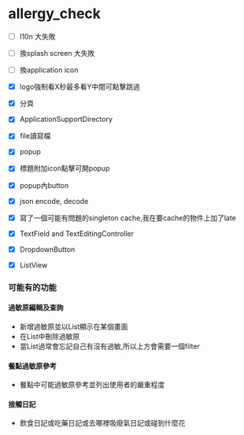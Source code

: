# allergy_check

- [ ] l10n 大失敗  
- [ ] 換splash screen 大失敗
- [ ] 換application icon
- [x] logo強制看X秒最多看Y中間可點擊跳過  
- [x] 分頁  
- [x] ApplicationSupportDirectory 
- [x] file讀寫檔
- [x] popup  
- [x] 標題附加icon點擊可開popup  
- [x] popup內button  
- [x] json encode, decode
- [x] 寫了一個可能有問題的singleton cache,我在要cache的物件上加了late
- [x] TextField and TextEditingController
- [x] DropdownButton
- [x] ListView





### 可能有的功能
#### 過敏原編輯及查詢
* 新增過敏原並以List顯示在某個畫面
* 在List中刪除過敏原
* 當List過常會忘記自己有沒有過敏,所以上方會需要一個filter
#### 餐點過敏原參考
* 餐點中可能過敏原參考並列出使用者的嚴重程度
#### 接觸日記
* 飲食日記或吃藥日記或去哪裡吸廢氣日記或碰到什麼花
